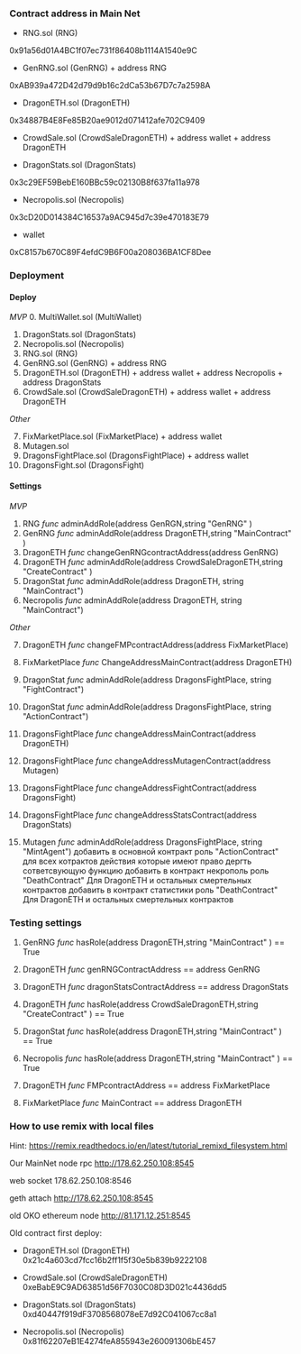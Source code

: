 ### Contract address in Main Net

* RNG.sol (RNG)

0x91a56d01A4BC1f07ec731f86408b1114A1540e9C

* GenRNG.sol (GenRNG) + address RNG

0xAB939a472D42d79d9b16c2dCa53b67D7c7a2598A

* DragonETH.sol (DragonETH)

0x34887B4E8Fe85B20ae9012d071412afe702C9409

* CrowdSale.sol (CrowdSaleDragonETH) + address wallet + address DragonETH



* DragonStats.sol (DragonStats)

0x3c29EF59BebE160BBc59c02130B8f637fa11a978

* Necropolis.sol (Necropolis)

0x3cD20D014384C16537a9AC945d7c39e470183E79

* wallet
 
0xC8157b670C89F4efdC9B6F00a208036BA1CF8Dee


### Deployment

#### Deploy

*MVP*
0. MultiWallet.sol (MultiWallet)
1. DragonStats.sol (DragonStats)
2. Necropolis.sol (Necropolis)
3. RNG.sol (RNG)
4. GenRNG.sol (GenRNG) + address RNG
5. DragonETH.sol (DragonETH) + address wallet + address Necropolis + address DragonStats
6. CrowdSale.sol (CrowdSaleDragonETH) + address wallet + address DragonETH



*Other*

7. FixMarketPlace.sol (FixMarketPlace) + address wallet
8. Mutagen.sol
9. DragonsFightPlace.sol (DragonsFightPlace) + address wallet
10. DragonsFight.sol (DragonsFight)


#### Settings

*MVP*

1. RNG			*func*	adminAddRole(address GenRGN,string "GenRNG" )
2. GenRNG		*func*	adminAddRole(address DragonETH,string "MainContract" )
3. DragonETH		*func*	changeGenRNGcontractAddress(address GenRNG)
4. DragonETH		*func*	adminAddRole(address CrowdSaleDragonETH,string "CreateContract" )
5. DragonStat		*func*	adminAddRole(address DragonETH, string "MainContract")
6. Necropolis		*func*	adminAddRole(address DragonETH, string "MainContract")

*Other*

7. DragonETH		*func*	changeFMPcontractAddress(address FixMarketPlace)
8. FixMarketPlace 	*func*	ChangeAddressMainContract(address DragonETH)

8. DragonStat		*func*	adminAddRole(address DragonsFightPlace, string "FightContract")
9. DragonStat		*func*	adminAddRole(address DragonsFightPlace, string "ActionContract")
10. DragonsFightPlace	*func*	changeAddressMainContract(address DragonETH)
11. DragonsFightPlace	*func*	changeAddressMutagenContract(address Mutagen)
12. DragonsFightPlace	*func*	changeAddressFightContract(address DragonsFight)
13. DragonsFightPlace	*func*	changeAddressStatsContract(address DragonStats)
14. Mutagen		*func*	adminAddRole(address DragonsFightPlace, string "MintAgent")
добавить в основной контракт роль "ActionContract" для всех котрактов действия которые имеют право дергть сответсвующую функцию
добавить в контракт некрополь роль "DeathContract" Для DragonETH и остальных смертельных контрактов
добавить в контракт статистики роль "DeathContract" Для DragonETH и остальных смертельных контрактов

### Testing settings

1. GenRNG		*func*	hasRole(address DragonETH,string "MainContract" ) == True
2. DragonETH		*func*	genRNGContractAddress == address GenRNG
3. DragonETH		*func*	dragonStatsContractAddress == address DragonStats
4. DragonETH		*func*	hasRole(address CrowdSaleDragonETH,string "CreateContract" ) == True
5. DragonStat		*func*	hasRole(address DragonETH,string "MainContract" ) == True
6. Necropolis		*func*	hasRole(address DragonETH,string "MainContract" ) == True


7. DragonETH		*func*	FMPcontractAddress == address FixMarketPlace
8. FixMarketPlace	*func*	MainContract == address DragonETH
### How to use remix with local files

Hint: https://remix.readthedocs.io/en/latest/tutorial_remixd_filesystem.html

Our MainNet node rpc http://178.62.250.108:8545

web socket 178.62.250.108:8546

geth attach http://178.62.250.108:8545

old OKO ethereum node http://81.171.12.251:8545

Old contract first deploy:

* DragonETH.sol (DragonETH) 0x21c4a603cd7fcc16b2ff1f5f30e5b839b9222108

* CrowdSale.sol (CrowdSaleDragonETH) 0xeBabE9C9AD63851d56F7030C08D3D021c4436dd5

* DragonStats.sol (DragonStats) 0xd40447f919dF3708568078eE7d92C041067cc8a1

* Necropolis.sol (Necropolis) 0x81f62207eB1E4274feA855943e260091306bE457

